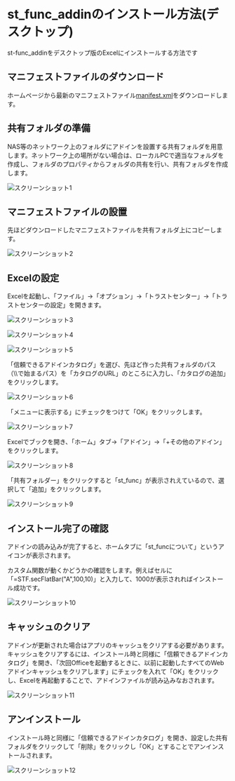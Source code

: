 # st_func_addinのインストール方法(デスクトップ)

st-func_addinをデスクトップ版のExcelにインストールする方法です

## マニフェストファイルのダウンロード

ホームページから最新のマニフェストファイル[manifest.xml](https://st-func.main.jp/st-func-addin/manifest.xml)をダウンロードします。

## 共有フォルダの準備

NAS等のネットワーク上のフォルダにアドインを設置する共有フォルダを用意します。ネットワーク上の場所がない場合は、ローカルPCで適当なフォルダを作成し、フォルダのプロパティからフォルダの共有を行い、共有フォルダを作成します。

![スクリーンショット1](images/install_desktop_01.png)

## マニフェストファイルの設置

先ほどダウンロードしたマニフェストファイルを共有フォルダ上にコピーします。

![スクリーンショット2](images/install_desktop_02.png)

## Excelの設定

Excelを起動し、「ファイル」→「オプション」→「トラストセンター」→「トラストセンターの設定」を開きます。

![スクリーンショット3](images/install_desktop_03.png)

![スクリーンショット4](images/install_desktop_04.png)

![スクリーンショット5](images/install_desktop_05.png)

「信頼できるアドインカタログ」を選び、先ほど作った共有フォルダのパス（\\\\で始まるパス）を「カタログのURL」のところに入力し、「カタログの追加」をクリックします。

![スクリーンショット6](images/install_desktop_06.png)

「メニューに表示する」にチェックをつけて「OK」をクリックします。

![スクリーンショット7](images/install_desktop_07.png)

Excelでブックを開き、「ホーム」タブ→「アドイン」→「+その他のアドイン」をクリックします。

![スクリーンショット8](images/install_desktop_08.png)

「共有フォルダー」をクリックすると「st_func」が表示されえているので、選択して「追加」をクリックします。

![スクリーンショット9](images/install_desktop_09.png)

## インストール完了の確認

アドインの読み込みが完了すると、ホームタブに「st_funcについて」というアイコンが表示されます。

カスタム関数が動くかどうかの確認をします。例えばセルに「=STF.secFlatBar("A",100,10)」と入力して、1000が表示されればインストール成功です。

![スクリーンショット10](images/install_desktop_10.png)

## キャッシュのクリア

アドインが更新された場合はアプリのキャッシュをクリアする必要があります。キャッシュをクリアするには、インストール時と同様に「信頼できるアドインカタログ」を開き、「次回Officeを起動するときに、以前に起動したすべてのWebアドインキャッシュをクリアします」にチェックを入れて「OK」をクリックし、Excelを再起動することで、アドインファイルが読み込みなおされます。

![スクリーンショット11](images/install_desktop_cache_clear_01.png)

## アンインストール

インストール時と同様に「信頼できるアドインカタログ」を開き、設定した共有フォルダをクリックして「削除」をクリックし「OK」とすることでアンインストールされます。

![スクリーンショット12](images/install_desktop_uninstall_01.png)